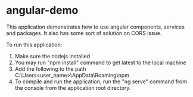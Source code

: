 # angular-demo

This application demonstrates how to use angular components, services and packages. It also has some sort of solution on CORS issue.

To run this application:
1) Make sure the nodejs installed
2) You may run "npm install" command to get latest to the local machine
3) Add the following to the path C:\Users\<user_name>\AppData\Roaming\npm
4) To compile and run the application, run the "ng serve" command from the console from the application root directory.